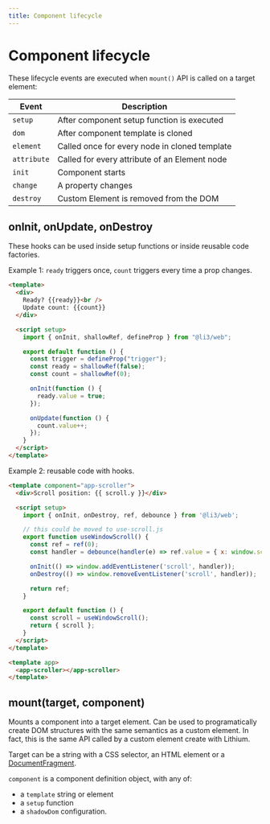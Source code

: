 ```yaml
---
title: Component lifecycle
---
```


# Component lifecycle

These lifecycle events are executed when `mount()` API is called on a target element:

| Event            | Description                                    |
| ---------------- | ---------------------------------------------- |
| `setup`          | After component setup function is executed     |
| `dom`            | After component template is cloned             |
| `element`        | Called once for every node in cloned template  |
| `attribute`      | Called for every attribute of an Element node  |
| `init`           | Component starts                               |
| `change`         | A property changes                             |
| `destroy`        | Custom Element is removed from the DOM         |

## onInit, onUpdate, onDestroy

These hooks can be used inside setup functions or inside reusable code factories.

Example 1: `ready` triggers once, `count` triggers every time a prop changes.

```html
<template>
  <div>
    Ready? {{ready}}<br />
    Update count: {{count}}
  </div>

  <script setup>
    import { onInit, shallowRef, defineProp } from "@li3/web";

    export default function () {
      const trigger = defineProp("trigger");
      const ready = shallowRef(false);
      const count = shallowRef(0);

      onInit(function () {
        ready.value = true;
      });

      onUpdate(function () {
        count.value++;
      });
    }
  </script>
</template>
```

Example 2: reusable code with hooks.

```html
<template component="app-scroller">
  <div>Scroll position: {{ scroll.y }}</div>

  <script setup>
    import { onInit, onDestroy, ref, debounce } from '@li3/web';

    // this could be moved to use-scroll.js
    export function useWindowScroll() {
      const ref = ref(0);
      const handler = debounce(handler(e) => ref.value = { x: window.scrollX, y: window.scrollY });

      onInit(() => window.addEventListener('scroll', handler));
      onDestroy(() => window.removeEventListener('scroll', handler));

      return ref;
    }

    export default function () {
      const scroll = useWindowScroll();
      return { scroll };
    }
  </script>
</template>

<template app>
  <app-scroller></app-scroller>
</template>
```

## mount(target, component)

Mounts a component into a target element. Can be used to programatically create DOM structures with the same semantics as a custom element. In fact, this is the same API called by a custom element create with Lithium.

Target can be a string with a CSS selector, an HTML element or a [DocumentFragment](https://developer.mozilla.org/en-US/docs/Web/API/DocumentFragment).

`component` is a component definition object, with any of:

- a `template` string or element
- a `setup` function
- a `shadowDom` configuration.
